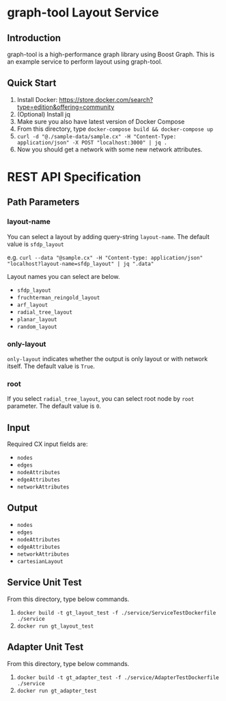 # graph-tool Layout Service
## Introduction
graph-tool is a high-performance graph library using Boost Graph.  This is an example service to perform layout using graph-tool.


## Quick Start

1. Install Docker: https://store.docker.com/search?type=edition&offering=community
1. (Optional) Install jq
1. Make sure you also have latest version of Docker Compose
1. From this directory, type ```docker-compose build && docker-compose up```
1. ```curl -d "@./sample-data/sample.cx" -H "Content-Type: application/json" -X POST "localhost:3000" | jq .```
1. Now you should get a network with some new network attributes.




# REST API Specification

## Path Parameters
### layout-name
You can select a layout by adding query-string `layout-name`.
The default value is `sfdp_layout`

e.g. 
` curl --data "@sample.cx" -H "Content-type: application/json" "localhost?layout-name=sfdp_layout" | jq ".data" 
`

Layout names you can select are below.
- `sfdp_layout`
- `fruchterman_reingold_layout`
- `arf_layout`
- `radial_tree_layout`
- `planar_layout`
- `random_layout`

### only-layout
`only-layout` indicates whether the output is only layout or with network itself.
The default value is `True`.

### root
If you select `radial_tree_layout`, you can select root node by `root` parameter.
The default value is `0`.

## Input
Required CX input fields are:

- `nodes`
- `edges`
- `nodeAttributes`
- `edgeAttributes`
- `networkAttributes`

## Output
- `nodes`
- `edges`
- `nodeAttributes`
- `edgeAttributes`
- `networkAttributes`
- `cartesianLayout`

## Service Unit Test
From this directory, type below commands.
1. `docker build -t gt_layout_test -f ./service/ServiceTestDockerfile ./service`
2. `docker run gt_layout_test`

## Adapter Unit Test
From this directory, type below commands.
1. `docker build -t gt_adapter_test -f ./service/AdapterTestDockerfile ./service`
2. `docker run gt_adapter_test`
